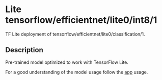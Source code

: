 # Lite tensorflow/efficientnet/lite0/int8/1
TF Lite deployment of tensorflow/efficientnet/lite0/classification/1.

<!-- asset-path: legacy -->
<!-- parent-model: tensorflow/efficientnet/lite0/classification/1 -->

## Description
Pre-trained model optimized to work with TensorFlow Lite.


For a good understanding of the model usage follow the
[app](https://github.com/tensorflow/examples/blob/master/lite/examples/image_classification/android/lib_support/src/main/java/org/tensorflow/lite/examples/classification/tflite/Classifier.java)
usage.

